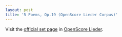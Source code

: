 ```yaml
---
layout: post
title: '5 Poems, Op.19 (OpenScore Lieder Corpus)'
---
```


Visit the [official set page] in [OpenScore Lieder].

[official set page]: https://musescore.com/openscore-lieder-corpus/sets/5069034
[OpenScore Lieder]: https://musescore.com/openscore-lieder-corpus

